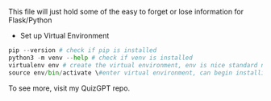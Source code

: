This file will just hold some of the easy to forget or lose information for Flask/Python

- Set up Virtual Environment

```Python
pip --version # check if pip is installed 
python3 -m venv --help # check if venv is installed 
virtualenv env # create the virtual environment, env is nice standard name
source env/bin/activate \#enter virtual environment, can begin installing dependencies, such as flask and SQLAlchemy ORM 
```

To see more, visit my QuizGPT repo.